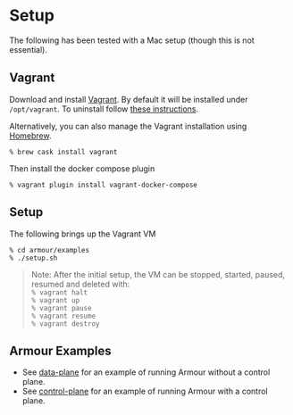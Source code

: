 Setup
=====

The following has been tested with a Mac setup (though this is not essential).

Vagrant
-------

Download and install [Vagrant](https://www.vagrantup.com/downloads.html). By default it will be installed under `/opt/vagrant`. To uninstall follow [these instructions](https://www.vagrantup.com/docs/installation/uninstallation.html).

Alternatively, you can also manage the Vagrant installation using [Homebrew](https://brew.sh).

```shell
% brew cask install vagrant
```

Then install the docker compose plugin

```shell
% vagrant plugin install vagrant-docker-compose
```

Setup
-----

The following brings up the Vagrant VM

```shell
% cd armour/examples
% ./setup.sh
```

> Note: After the initial setup, the VM can be stopped, started, paused, resumed and deleted with:  
> `% vagrant halt`  
> `% vagrant up`  
> `% vagrant pause`  
> `% vagrant resume`  
> `% vagrant destroy`

Armour Examples
---------------

- See [data-plane](data-plane.md) for an example of running Armour without a control plane.
- See [control-plane](control-plane.md) for an example of running Armour with a control plane.